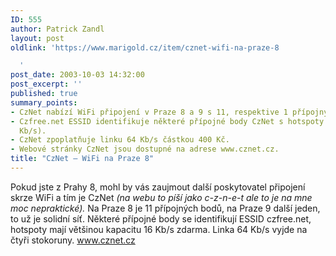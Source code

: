 ```yaml
---
ID: 555
author: Patrick Zandl
layout: post
oldlink: 'https://www.marigold.cz/item/cznet-wifi-na-praze-8

  '
post_date: 2003-10-03 14:32:00
post_excerpt: ''
published: true
summary_points:
- CzNet nabízí WiFi připojení v Praze 8 a 9 s 11, respektive 1 přípojným bodem.
- Czfree.net ESSID identifikuje některé přípojné body CzNet s hotspoty zdarma (16
  Kb/s).
- CzNet zpoplatňuje linku 64 Kb/s částkou 400 Kč.
- Webové stránky CzNet jsou dostupné na adrese www.cznet.cz.
title: "CzNet – WiFi na Praze 8"
---
```


Pokud jste z Prahy 8, mohl by vás zaujmout další poskytovatel připojení skrze WiFi a tím je CzNet <EM>(na webu to píší jako c-z-n-e-t ale to je na mne moc nepraktické).</EM> Na Praze 8 je 11 přípojných bodů, na Praze 9 další jeden, to už je solidní síť. Některé přípojné body se identifikují ESSID czfree.net, hotspoty mají většinou kapacitu 16 Kb/s zdarma. Linka 64 Kb/s vyjde na čtyři stokoruny. <A href="http://www.cznet.cz">www.cznet.cz</A>